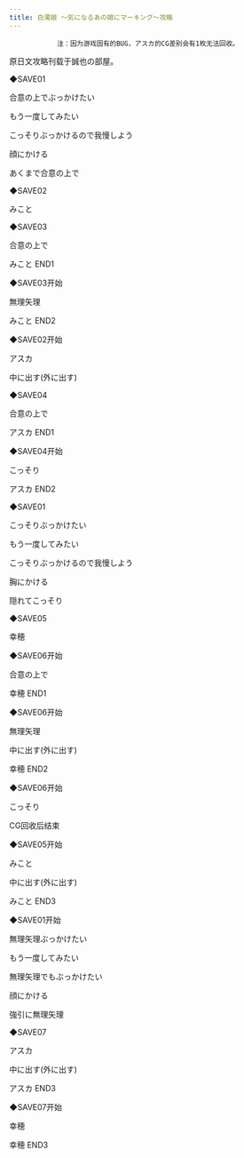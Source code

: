 ```yaml
---
title: 白濁娘 ～気になるあの娘にマーキング～攻略
---
```


                注：因为游戏固有的BUG，アスカ的CG差别会有1枚无法回收。

原日文攻略刊载于誠也の部屋。



◆SAVE01

合意の上でぶっかけたい

もう一度してみたい

こっそりぶっかけるので我慢しよう

顔にかける

あくまで合意の上で

◆SAVE02

みこと

◆SAVE03

合意の上で



みこと END1



◆SAVE03开始

無理矢理



みこと END2



◆SAVE02开始

アスカ

中に出す(外に出す)

◆SAVE04

合意の上で



アスカ END1



◆SAVE04开始

こっそり



アスカ END2



◆SAVE01

こっそりぶっかけたい

もう一度してみたい

こっそりぶっかけるので我慢しよう

胸にかける

隠れてこっそり

◆SAVE05

幸穂

◆SAVE06开始

合意の上で



幸穂 END1



◆SAVE06开始

無理矢理

中に出す(外に出す)



幸穂 END2



◆SAVE06开始

こっそり



CG回收后结束



◆SAVE05开始

みこと

中に出す(外に出す)



みこと END3



◆SAVE01开始

無理矢理ぶっかけたい

もう一度してみたい

無理矢理でもぶっかけたい

顔にかける

強引に無理矢理

◆SAVE07

アスカ

中に出す(外に出す)



アスカ END3



◆SAVE07开始

幸穂



幸穂 END3


              
